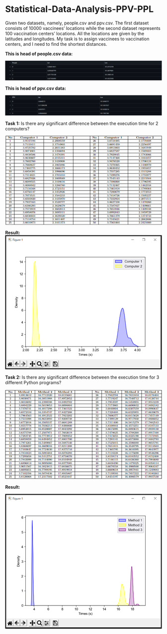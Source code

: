 # Statistical-Data-Analysis-PPV-PPL

Given two datasets, namely, people.csv and ppv.csv. The first dataset
consists of 10000 vaccinees’ locations while the second dataset represents 100
vaccination centers’ locations. All the locations are given by the latitudes and longitudes.
My task is to assign vaccinees to vaccination centers, and I need to find the shortest distances.

__This is head of people.csv data:__

![](Graph%20Image/headpplcsv.png)

__This is head of ppv.csv data:__

![](Graph%20Image/headppvcsv.png)

__Task 1:__ Is there any significant difference between the execution time for 2 computers?

![](Graph%20Image/2comptable.png)

__Result:__
![](Graph%20Image/Graph%201.PNG)

__Task 2:__ Is there any significant difference between the execution time for 3 different
Python programs?

![](Graph%20Image/3diffmethodtable.png)

__Result:__

![](Graph%20Image/Graph%202.PNG)
